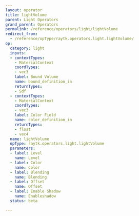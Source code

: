 ```yaml
---
layout: operator
title: lightVolume
parent: Light Operators
grand_parent: Operators
permalink: /reference/operators/light/lightVolume
redirect_from:
  - /reference/opType/raytk.operators.light.lightVolume/
op:
  category: light
  inputs:
  - contextTypes:
    - MaterialContext
    coordTypes:
    - vec3
    label: Bound Volume
    name: bound_definition_in
    returnTypes:
    - Sdf
  - contextTypes:
    - MaterialContext
    coordTypes:
    - vec3
    label: Color Field
    name: color_definition_in
    returnTypes:
    - float
    - vec4
  name: lightVolume
  opType: raytk.operators.light.lightVolume
  parameters:
  - label: Level
    name: Level
  - label: Color
    name: Color
  - label: Blending
    name: Blending
  - label: Offset
    name: Offset
  - label: Enable Shadow
    name: Enableshadow
  status: beta

---
```

